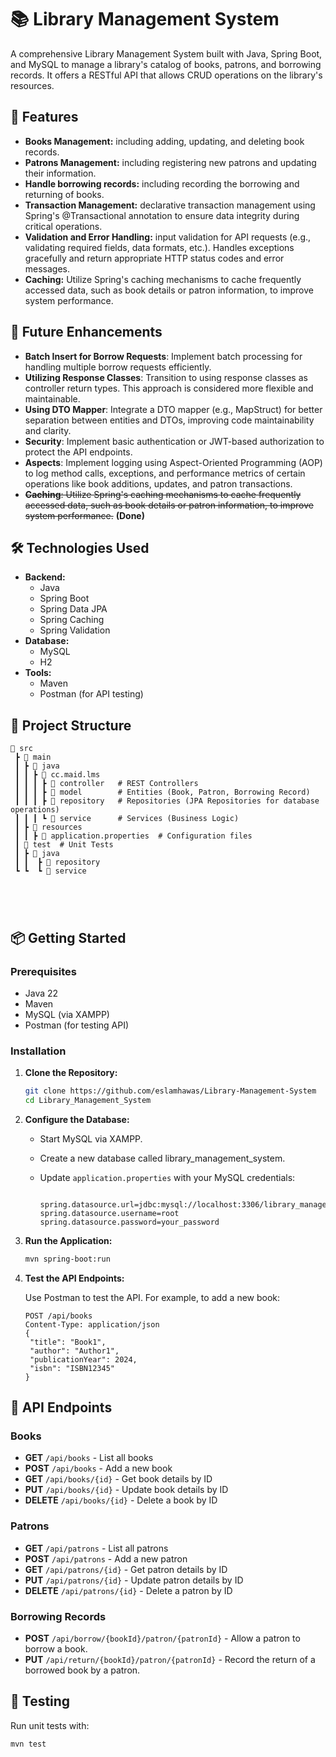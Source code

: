 # 📚 Library Management System

A comprehensive Library Management System built with Java, Spring Boot, and MySQL to manage a library's catalog of books, patrons, and borrowing records. It offers a RESTful API that allows CRUD operations on the library's resources.

## 🚀 Features

- **Books Management:** including adding, updating, and deleting book records.
- **Patrons Management:** including registering new patrons and updating their information.
- **Handle borrowing records:** including recording the borrowing and returning of books.
- **Transaction Management:** declarative transaction management using Spring's @Transactional annotation to ensure data integrity during critical operations.
- **Validation and Error Handling:** input validation for API requests (e.g., validating required fields, data formats, etc.).
   Handles exceptions gracefully and return appropriate HTTP status codes and error messages.
- **Caching:** Utilize Spring's caching mechanisms to cache frequently accessed data, such as book details or patron information, to improve system performance.

## 🎯 Future Enhancements

- **Batch Insert for Borrow Requests**: Implement batch processing for handling multiple borrow requests efficiently.
- **Utilizing Response Classes**: Transition to using response classes as controller return types. This approach is considered more flexible and maintainable.
- **Using DTO Mapper**: Integrate a DTO mapper (e.g., MapStruct) for better separation between entities and DTOs, improving code maintainability and clarity.
- **Security**: Implement basic authentication or JWT-based authorization to protect the API endpoints.
- **Aspects**: Implement logging using Aspect-Oriented Programming (AOP) to log method calls, exceptions, and performance metrics of certain operations like book additions, updates, and patron transactions.
- ~~**Caching**: Utilize Spring's caching mechanisms to cache frequently accessed data, such as book details or patron information, to improve system performance.~~ **(Done)**



## 🛠️ Technologies Used

- **Backend:**
    - Java
    - Spring Boot
    - Spring Data JPA
    - Spring Caching
    - Spring Validation
- **Database:**
    - MySQL
    - H2
- **Tools:**
    - Maven
    - Postman (for API testing)

## 📖 Project Structure

```plaintext
📁 src
 ┣ 📂 main
 ┃ ┣ 📂 java
 ┃ ┃ ┣ 📂 cc.maid.lms
 ┃ ┃ ┃ ┣ 📂 controller   # REST Controllers
 ┃ ┃ ┃ ┣ 📂 model        # Entities (Book, Patron, Borrowing Record)
 ┃ ┃ ┃ ┣ 📂 repository   # Repositories (JPA Repositories for database operations)
 ┃ ┃ ┃ ┗ 📂 service      # Services (Business Logic)
 ┃ ┣ 📂 resources
 ┃ ┃ ┣ 📜 application.properties  # Configuration files
 ┃ 📁 test  # Unit Tests
 ┃ ┣ 📂 java
 ┃ ┃  ┣ 📂 repository 
 ┗ ┗  ┗ 📂 service    





```
## 📦 Getting Started

### Prerequisites

* Java 22
* Maven
* MySQL (via XAMPP)
* Postman (for testing API)

### Installation

1. **Clone the Repository:**

   ```bash
   git clone https://github.com/eslamhawas/Library-Management-System
   cd Library_Management_System

2. **Configure the Database:**

    * Start MySQL via XAMPP.
    * Create a new database called library_management_system.
    * Update `application.properties` with your MySQL credentials:

      ```properties
      
      spring.datasource.url=jdbc:mysql://localhost:3306/library_management_system
      spring.datasource.username=root
      spring.datasource.password=your_password
      ```
3. **Run the Application:**
    ```bash
    mvn spring-boot:run
   ```
4. **Test the API Endpoints:**

   Use Postman to test the API. For example, to add a new book:

   ```http
   POST /api/books
   Content-Type: application/json
   {
    "title": "Book1",
    "author": "Author1",
    "publicationYear": 2024,
    "isbn": "ISBN12345"
   }
   ```

## 🔗 API Endpoints

### Books

- **GET** `/api/books` - List all books
- **POST** `/api/books` - Add a new book
- **GET** `/api/books/{id}` - Get book details by ID
- **PUT** `/api/books/{id}` - Update book details by ID
- **DELETE** `/api/books/{id}` - Delete a book by ID

### Patrons

- **GET** `/api/patrons` - List all patrons
- **POST** `/api/patrons` - Add a new patron
- **GET** `/api/patrons/{id}` - Get patron details by ID
- **PUT** `/api/patrons/{id}` - Update patron details by ID
- **DELETE** `/api/patrons/{id}` - Delete a patron by ID

### Borrowing Records

- **POST** `/api/borrow/{bookId}/patron/{patronId}` - Allow a patron to borrow a book.
- **PUT** `/api/return/{bookId}/patron/{patronId}` - Record the return of a borrowed book by a patron.

## 🧪 Testing

Run unit tests with:

```bash
mvn test
```

